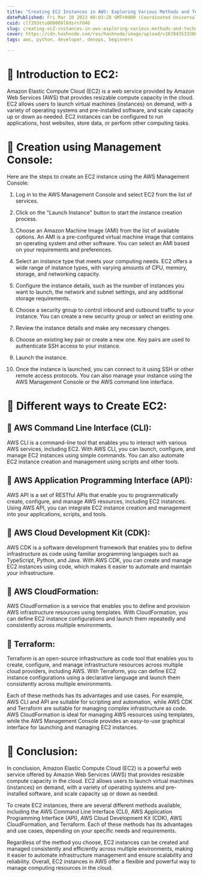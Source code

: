 ```yaml
---
title: "Creating EC2 Instances in AWS: Exploring Various Methods and Techniques"
datePublished: Fri Mar 10 2023 08:03:28 GMT+0000 (Coordinated Universal Time)
cuid: clf293ttu000009l6dsrn7d46
slug: creating-ec2-instances-in-aws-exploring-various-methods-and-techniques
cover: https://cdn.hashnode.com/res/hashnode/image/upload/v1678435332080/69e83382-e5a2-4902-b5f6-18745ad02212.png
tags: aws, python, developer, devops, beginners

---
```


# **📍 Introduction to EC2:**

Amazon Elastic Compute Cloud (EC2) is a web service provided by Amazon Web Services (AWS) that provides resizable compute capacity in the cloud. EC2 allows users to launch virtual machines (instances) on demand, with a variety of operating systems and pre-installed software, and scale capacity up or down as needed. EC2 instances can be configured to run applications, host websites, store data, or perform other computing tasks.

# **📍 Creation using Management Console:**

Here are the steps to create an EC2 instance using the AWS Management Console:

1. Log in to the AWS Management Console and select EC2 from the list of services.
    
2. Click on the "Launch Instance" button to start the instance creation process.
    
3. Choose an Amazon Machine Image (AMI) from the list of available options. An AMI is a pre-configured virtual machine image that contains an operating system and other software. You can select an AMI based on your requirements and preferences.
    
4. Select an instance type that meets your computing needs. EC2 offers a wide range of instance types, with varying amounts of CPU, memory, storage, and networking capacity.
    
5. Configure the instance details, such as the number of instances you want to launch, the network and subnet settings, and any additional storage requirements.
    
6. Choose a security group to control inbound and outbound traffic to your instance. You can create a new security group or select an existing one.
    
7. Review the instance details and make any necessary changes.
    
8. Choose an existing key pair or create a new one. Key pairs are used to authenticate SSH access to your instance.
    
9. Launch the instance.
    
10. Once the instance is launched, you can connect to it using SSH or other remote access protocols. You can also manage your instance using the AWS Management Console or the AWS command line interface.
    

# **📍 Different ways to Create EC2:**

## **🔹** AWS Command Line Interface (CLI):

AWS CLI is a command-line tool that enables you to interact with various AWS services, including EC2. With AWS CLI, you can launch, configure, and manage EC2 instances using simple commands. You can also automate EC2 instance creation and management using scripts and other tools.

## **🔹** AWS Application Programming Interface (API):

AWS API is a set of RESTful APIs that enable you to programmatically create, configure, and manage AWS resources, including EC2 instances. Using AWS API, you can integrate EC2 instance creation and management into your applications, scripts, and tools.

## **🔹** AWS Cloud Development Kit (CDK):

AWS CDK is a software development framework that enables you to define infrastructure as code using familiar programming languages such as TypeScript, Python, and Java. With AWS CDK, you can create and manage EC2 instances using code, which makes it easier to automate and maintain your infrastructure.

## **🔹** AWS CloudFormation:

AWS CloudFormation is a service that enables you to define and provision AWS infrastructure resources using templates. With CloudFormation, you can define EC2 instance configurations and launch them repeatedly and consistently across multiple environments.

## **🔹** Terraform:

Terraform is an open-source infrastructure as code tool that enables you to create, configure, and manage infrastructure resources across multiple cloud providers, including AWS. With Terraform, you can define EC2 instance configurations using a declarative language and launch them consistently across multiple environments.

Each of these methods has its advantages and use cases. For example, AWS CLI and API are suitable for scripting and automation, while AWS CDK and Terraform are suitable for managing complex infrastructure as code. AWS CloudFormation is ideal for managing AWS resources using templates, while the AWS Management Console provides an easy-to-use graphical interface for launching and managing EC2 instances.

# **📍 Conclusion:**

In conclusion, Amazon Elastic Compute Cloud (EC2) is a powerful web service offered by Amazon Web Services (AWS) that provides resizable compute capacity in the cloud. EC2 allows users to launch virtual machines (instances) on demand, with a variety of operating systems and pre-installed software, and scale capacity up or down as needed.

To create EC2 instances, there are several different methods available, including the AWS Command Line Interface (CLI), AWS Application Programming Interface (API), AWS Cloud Development Kit (CDK), AWS CloudFormation, and Terraform. Each of these methods has its advantages and use cases, depending on your specific needs and requirements.

Regardless of the method you choose, EC2 instances can be created and managed consistently and efficiently across multiple environments, making it easier to automate infrastructure management and ensure scalability and reliability. Overall, EC2 instances in AWS offer a flexible and powerful way to manage computing resources in the cloud.